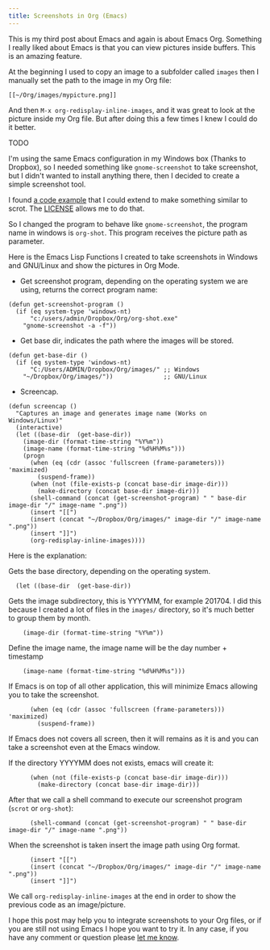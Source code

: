 ```yaml
---
title: Screenshots in Org (Emacs)
---
```


This is my third post about Emacs and again is about Emacs Org. Something I
really liked about Emacs is that you can view pictures inside buffers. This is
an amazing feature.

At the beginning I used to copy an image to a subfolder called `images` then I
manually set the path to the image in my Org file:

```
[[~/Org/images/mypicture.png]]
```

And then `M-x org-redisplay-inline-images`, and it was great to look at the
picture inside my Org file. But after doing this a few times I knew I could do it
better.

TODO

I'm using the same Emacs configuration in my Windows box (Thanks to Dropbox), so
I needed something like `gnome-screenshot` to take screenshot, but I didn't wanted to
install anything there, then I decided to create a simple screenshot tool.

I found
[a code example](https://www.codeproject.com/Articles/485883/Create-your-own-Snipping-Tool)
that I could extend to make something similar to scrot. The
[LICENSE](https://www.codeproject.com/info/cpol10.aspx) allows me to do that.

So I changed the program to behave like `gnome-screenshot`, the program name in windows is
`org-shot`. This program receives the picture path as parameter.

Here is the Emacs Lisp Functions I created to take screenshots in Windows and
GNU/Linux and show the pictures in Org Mode.

* Get screenshot program, depending on the operating system we are using, returns the correct program
name:

```elisp
(defun get-screenshot-program ()
  (if (eq system-type 'windows-nt)
      "c:/users/admin/Dropbox/Org/org-shot.exe"
    "gnome-screenshot -a -f"))
```

* Get base dir, indicates the path where the images will be stored.

```elisp
(defun get-base-dir ()
  (if (eq system-type 'windows-nt)
      "C:/Users/ADMIN/Dropbox/Org/images/" ;; Windows
    "~/Dropbox/Org/images/"))              ;; GNU/Linux
```

* Screencap.

```elisp
(defun screencap ()
  "Captures an image and generates image name (Works on Windows/Linux)"
  (interactive)
  (let ((base-dir  (get-base-dir))
	(image-dir (format-time-string "%Y%m"))
	(image-name (format-time-string "%d%H%M%s")))
    (progn
      (when (eq (cdr (assoc 'fullscreen (frame-parameters))) 'maximized)
    	(suspend-frame))
      (when (not (file-exists-p (concat base-dir image-dir)))
    	(make-directory (concat base-dir image-dir)))
      (shell-command (concat (get-screenshot-program) " " base-dir image-dir "/" image-name ".png"))
      (insert "[[")
      (insert (concat "~/Dropbox/Org/images/" image-dir "/" image-name ".png"))
      (insert "]]")
      (org-redisplay-inline-images))))
```

Here is the explanation:

Gets the base directory, depending on the operating system.

```elisp
  (let ((base-dir  (get-base-dir))
```
Gets the image subdirectory, this is YYYYMM, for example 201704. I did this
because I created a lot of files in the `images/` directory, so it's much better
to group them by month.

```elisp
	(image-dir (format-time-string "%Y%m"))
```	

Define the image name, the image name will be the day number + timestamp

```elisp
	(image-name (format-time-string "%d%H%M%s")))
```

If Emacs is on top of all other application, this will minimize Emacs allowing
you to take the screenshot.

```elisp
      (when (eq (cdr (assoc 'fullscreen (frame-parameters))) 'maximized)
    	(suspend-frame))
```

If Emacs does not covers all screen, then it will remains as it is and you can
take a screenshot even at the Emacs window.

If the directory YYYYMM does not exists, emacs will create it:

```elisp
      (when (not (file-exists-p (concat base-dir image-dir)))
    	(make-directory (concat base-dir image-dir)))
```

After that we call a shell command to execute our screenshot program (`scrot` or
`org-shot`):

```elisp
      (shell-command (concat (get-screenshot-program) " " base-dir image-dir "/" image-name ".png"))
```

When the screenshot is taken insert the image path using Org format.

```elisp
      (insert "[[")
      (insert (concat "~/Dropbox/Org/images/" image-dir "/" image-name ".png"))
      (insert "]]")
```

We call `org-redisplay-inline-images` at the end in order to show the previous
code as an image/picture.

I hope this post may help you to integrate screenshots to your Org files, or if
you are still not using Emacs I hope you want to try it. In any case, if you
have any comment or question please [let me know](http://twitter.com/hugo_dc).
